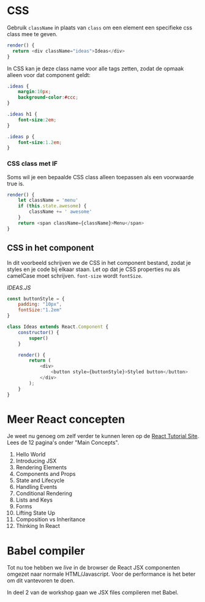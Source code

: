 # CSS

Gebruik `className` in plaats van `class` om een element een specifieke css class mee te geven.

```javascript
render() {
  return <div className="ideas">Ideas</div>
}
```
In CSS kan je deze class name voor alle tags zetten, zodat de opmaak alleen voor dat component geldt:

```css
.ideas {
    margin:10px;
    background-color:#ccc;
}

.ideas h1 {
    font-size:2em;
}

.ideas p {
    font-size:1.2em;
}
```

### CSS class met IF 

Soms wil je een bepaalde CSS class alleen toepassen als een voorwaarde true is. 
```javascript
render() {
    let className = 'menu'
    if (this.state.awesome) {
        className += ' awesome'
    }
    return <span className={className}>Menu</span>
}
```

## CSS in het component

In dit voorbeeld schrijven we de CSS in het component bestand, zodat je styles en je code bij elkaar staan. Let op dat je CSS properties nu als camelCase moet schrijven. `font-size` wordt `fontSize`.


*IDEAS.JS*
```javascript
const buttonStyle = {
    padding: "10px",
    fontSize:"1.2em"
}

class Ideas extends React.Component {
    constructor() {
        super()
    }

    render() {
        return (
            <div>
                <button style={buttonStyle}>Styled button</button>
            </div>
        );
    }
}
```

# Meer React concepten

Je weet nu genoeg om zelf verder te kunnen leren op de [React Tutorial Site](https://reactjs.org/docs/hello-world.html). Lees de 12 pagina's onder "Main Concepts".

1. Hello World
2. Introducing JSX
3. Rendering Elements
4. Components and Props
5. State and Lifecycle
6. Handling Events
7. Conditional Rendering
8. Lists and Keys
9. Forms
10. Lifting State Up
11. Composition vs Inheritance
12. Thinking In React

# Babel compiler

Tot nu toe hebben we *live* in de browser de React JSX componenten omgezet naar normale HTML/Javascript. Voor de performance is het beter om dit vantevoren te doen.

In deel 2 van de workshop gaan we JSX files compileren met Babel.